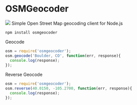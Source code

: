 OSMGeocoder
===========
<a href="https://nodei.co/npm/osmgeocoder/"><img src="https://nodei.co/npm/osmgeocoder.png?downloads=true"></a>
Simple Open Street Map geocoding client for Node.js
````
npm install osmgeocoder
````
Geocode
```javascript
osm = require('osmgeocoder');
osm.geocode('Boulder, CO', function(err, response){
  console.log(response);
});
````

Reverse Geocode
```javascript
osm = require('osmgeocoder');
osm.reverse(40.0150, -105.2700, function(err, response){
  console.log(response);
});
````
